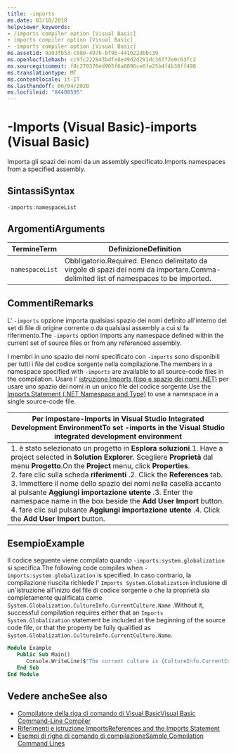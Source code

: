 ```yaml
---
title: -imports
ms.date: 03/10/2018
helpviewer_keywords:
- /imports compiler option [Visual Basic]
- imports compiler option [Visual Basic]
- -imports compiler option [Visual Basic]
ms.assetid: 9a93fb53-c080-497b-bf9b-441022dbbc39
ms.openlocfilehash: cc9fc222843bdfe8e49d2d291dc36ff3e0c63fc2
ms.sourcegitcommit: f8c270376ed905f6a8896ce0fe25b4f4b38ff498
ms.translationtype: MT
ms.contentlocale: it-IT
ms.lasthandoff: 06/04/2020
ms.locfileid: "84408595"
---
```

# <a name="-imports-visual-basic"></a><span data-ttu-id="0cd7b-102">-Imports (Visual Basic)</span><span class="sxs-lookup"><span data-stu-id="0cd7b-102">-imports (Visual Basic)</span></span>
<span data-ttu-id="0cd7b-103">Importa gli spazi dei nomi da un assembly specificato.</span><span class="sxs-lookup"><span data-stu-id="0cd7b-103">Imports namespaces from a specified assembly.</span></span>  
  
## <a name="syntax"></a><span data-ttu-id="0cd7b-104">Sintassi</span><span class="sxs-lookup"><span data-stu-id="0cd7b-104">Syntax</span></span>  
  
```console  
-imports:namespaceList  
```  
  
## <a name="arguments"></a><span data-ttu-id="0cd7b-105">Argomenti</span><span class="sxs-lookup"><span data-stu-id="0cd7b-105">Arguments</span></span>  
  
|<span data-ttu-id="0cd7b-106">Termine</span><span class="sxs-lookup"><span data-stu-id="0cd7b-106">Term</span></span>|<span data-ttu-id="0cd7b-107">Definizione</span><span class="sxs-lookup"><span data-stu-id="0cd7b-107">Definition</span></span>|  
|---|---|  
|`namespaceList`|<span data-ttu-id="0cd7b-108">Obbligatorio.</span><span class="sxs-lookup"><span data-stu-id="0cd7b-108">Required.</span></span> <span data-ttu-id="0cd7b-109">Elenco delimitato da virgole di spazi dei nomi da importare.</span><span class="sxs-lookup"><span data-stu-id="0cd7b-109">Comma-delimited list of namespaces to be imported.</span></span>|  
  
## <a name="remarks"></a><span data-ttu-id="0cd7b-110">Commenti</span><span class="sxs-lookup"><span data-stu-id="0cd7b-110">Remarks</span></span>  
 <span data-ttu-id="0cd7b-111">L' `-imports` opzione importa qualsiasi spazio dei nomi definito all'interno del set di file di origine corrente o da qualsiasi assembly a cui si fa riferimento.</span><span class="sxs-lookup"><span data-stu-id="0cd7b-111">The `-imports` option imports any namespace defined within the current set of source files or from any referenced assembly.</span></span>  
  
 <span data-ttu-id="0cd7b-112">I membri in uno spazio dei nomi specificato con `-imports` sono disponibili per tutti i file del codice sorgente nella compilazione.</span><span class="sxs-lookup"><span data-stu-id="0cd7b-112">The members in a namespace specified with `-imports` are available to all source-code files in the compilation.</span></span> <span data-ttu-id="0cd7b-113">Usare l' [istruzione Imports (tipo e spazio dei nomi .NET)](../../language-reference/statements/imports-statement-net-namespace-and-type.md) per usare uno spazio dei nomi in un unico file del codice sorgente.</span><span class="sxs-lookup"><span data-stu-id="0cd7b-113">Use the [Imports Statement (.NET Namespace and Type)](../../language-reference/statements/imports-statement-net-namespace-and-type.md) to use a namespace in a single source-code file.</span></span>  
  
|<span data-ttu-id="0cd7b-114">Per impostare-Imports in Visual Studio Integrated Development Environment</span><span class="sxs-lookup"><span data-stu-id="0cd7b-114">To set -imports in the Visual Studio integrated development environment</span></span>|  
|---|  
|<span data-ttu-id="0cd7b-115">1. è stato selezionato un progetto in **Esplora soluzioni**.</span><span class="sxs-lookup"><span data-stu-id="0cd7b-115">1.  Have a project selected in **Solution Explorer**.</span></span> <span data-ttu-id="0cd7b-116">Scegliere **Proprietà** dal menu **Progetto**.</span><span class="sxs-lookup"><span data-stu-id="0cd7b-116">On the **Project** menu, click **Properties**.</span></span> <br /><span data-ttu-id="0cd7b-117">2. fare clic sulla scheda **riferimenti** .</span><span class="sxs-lookup"><span data-stu-id="0cd7b-117">2.  Click the **References** tab.</span></span><br /><span data-ttu-id="0cd7b-118">3. Immettere il nome dello spazio dei nomi nella casella accanto al pulsante **Aggiungi importazione utente** .</span><span class="sxs-lookup"><span data-stu-id="0cd7b-118">3.  Enter the namespace name in the box beside the **Add User Import** button.</span></span><br /><span data-ttu-id="0cd7b-119">4. fare clic sul pulsante **Aggiungi importazione utente** .</span><span class="sxs-lookup"><span data-stu-id="0cd7b-119">4.  Click the **Add User Import** button.</span></span>|  
  
## <a name="example"></a><span data-ttu-id="0cd7b-120">Esempio</span><span class="sxs-lookup"><span data-stu-id="0cd7b-120">Example</span></span>  
 <span data-ttu-id="0cd7b-121">Il codice seguente viene compilato quando `-imports:system.globalization` si specifica.</span><span class="sxs-lookup"><span data-stu-id="0cd7b-121">The following code compiles when `-imports:system.globalization` is specified.</span></span> <span data-ttu-id="0cd7b-122">In caso contrario, la compilazione riuscita richiede l' `Imports System.Globalization` inclusione di un'istruzione all'inizio del file di codice sorgente o che la proprietà sia completamente qualificata come `System.Globalization.CultureInfo.CurrentCulture.Name` .</span><span class="sxs-lookup"><span data-stu-id="0cd7b-122">Without it, successful compilation requires either that an `Imports System.Globalization` statement be included at the beginning of the source code file, or that the property be fully qualified as `System.Globalization.CultureInfo.CurrentCulture.Name`.</span></span>

```vb
Module Example
   Public Sub Main()
      Console.WriteLine($"The current culture is {CultureInfo.CurrentCulture.Name}")
   End Sub
End Module
```

## <a name="see-also"></a><span data-ttu-id="0cd7b-123">Vedere anche</span><span class="sxs-lookup"><span data-stu-id="0cd7b-123">See also</span></span>

- [<span data-ttu-id="0cd7b-124">Compilatore della riga di comando di Visual Basic</span><span class="sxs-lookup"><span data-stu-id="0cd7b-124">Visual Basic Command-Line Compiler</span></span>](index.md)
- [<span data-ttu-id="0cd7b-125">Riferimenti e istruzione Imports</span><span class="sxs-lookup"><span data-stu-id="0cd7b-125">References and the Imports Statement</span></span>](../../programming-guide/program-structure/references-and-the-imports-statement.md)
- [<span data-ttu-id="0cd7b-126">Esempi di righe di comando di compilazione</span><span class="sxs-lookup"><span data-stu-id="0cd7b-126">Sample Compilation Command Lines</span></span>](sample-compilation-command-lines.md)
